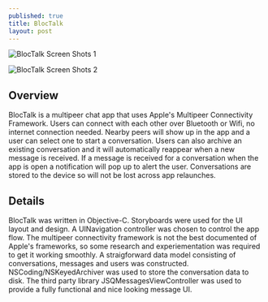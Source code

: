 ```yaml
---
published: true
title: BlocTalk
layout: post
---
```

![BlocTalk Screen Shots 1](https://jahedstrom.github.io/BlocTalkScreenShots1.png "BlocTalk Screen Shots 1")

![BlocTalk Screen Shots 2](https://jahedstrom.github.io/BlocTalkScreenShots2.png "BlocTalk Screen Shots 2")

## Overview

BlocTalk is a multipeer chat app that uses Apple's Multipeer Connectivity Framework.  Users can connect with each other over Bluetooth or Wifi, no internet connection needed.  Nearby peers will show up in the app and a user can select one to start a conversation.  Users can also archive an existing conversation and it will automatically reappear when a new message is received.  If a message is received for a conversation when the app is open a notification will pop up to alert the user.  Conversations are stored to the device so will not be lost across app relaunches.

## Details

BlocTalk was written in Objective-C.  Storyboards were used for the UI layout and design.  A UINavigation controller was chosen to control the app flow.  The multipeer connectivity framework is not the best documented of Apple's frameworks, so some research and experiementation was required to get it working smoothly.  A straigforward data model consisting of conversations, messages and users was constructed.  NSCoding/NSKeyedArchiver was used to store the conversation data to disk.  The third party library JSQMessagesViewController was used to provide a fully functional and nice looking message UI.